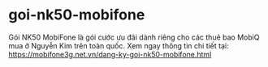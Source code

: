 # goi-nk50-mobifone
Gói NK50 MobiFone là gói cước ưu đãi dành riêng cho các thuê bao MobiQ mua ở Nguyễn Kim trên toàn quốc. Xem ngay thông tin chi tiết tại: https://mobifone3g.net.vn/dang-ky-goi-nk50-mobifone.html
